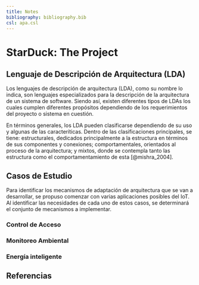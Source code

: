 ```yaml
---
title: Notes
bibliography: bibliography.bib
csl: apa.csl
---
```



# StarDuck: The Project

## Lenguaje de Descripción de Arquitectura (LDA)

Los lenguajes de descripción de arquitectura (LDA), como su nombre lo indica, son lenguajes especializados para la descripción de la arquitectura de un sistema de software. Siendo así, existen diferentes tipos de LDAs los cuales cumplen diferentes propósitos dependiendo de los requerimientos del proyecto o sistema en cuestión.

En términos generales, los LDA pueden clasificarse dependiendo de su uso y algunas de las caracteríticas. Dentro de las clasificaciones principales, se tiene: estructurales, dedicados principalmente a la estructura en términos de sus componentes y conexiones; comportamentales, orientados al proceso de la arquitectura; y mixtos, donde se contempla tanto las estructura como el comportamentamiento de esta [@mishra_2004].

## Casos de Estudio

Para identificar los mecanismos de adaptación de arquitectura que se van a desarrollar, se propuso comenzar con varias aplicaciones posibles del IoT. Al identificar las necesidades de cada uno de estos casos, se determinará el conjunto de mecanismos a implementar.

### Control de Acceso



### Monitoreo Ambiental

### Energía inteligente

## Referencias